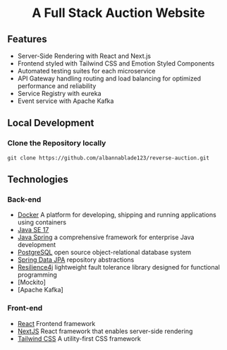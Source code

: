 <h1 align="center">A Full Stack Auction Website</h1>

## Features
- Server-Side Rendering with React and Next.js
- Frontend styled with Tailwind CSS and Emotion Styled Components
- Automated testing suites for each microservice
- API Gateway handling routing and load balancing for optimized performance and reliability
- Service Registry with eureka
- Event service with Apache Kafka
## Local Development
### Clone the Repository locally
```
git clone https://github.com/albannablade123/reverse-auction.git

```
## Technologies
### Back-end
 - [Docker](https://www.docker.com/) A platform for developing, shipping and running applications using containers
 - [Java SE 17](https://www.oracle.com/java/technologies/javase/jdk17-archive-downloads.html)  
 - [Java Spring](https://spring.io/projects/spring-boot) a comprehensive framework for enterprise Java development
 - [PostgreSQL](https://www.postgresql.org/) open source object-relational database system
 - [Spring Data JPA](https://spring.io/projects/spring-data-jpa) repository abstractions
 - [Resilience4j](https://resilience4j.readme.io/docs/getting-started) lightweight fault tolerance library designed for functional programming
 - [Mockito]
 - [Apache Kafka]

 ### Front-end
 - [React](https://react.dev/)  Frontend framework
 - [NextJS](https://nextjs.org/)  React framework that enables server-side rendering
 - [Tailwind CSS](https://tailwindcss.com/) A utility-first CSS framework 